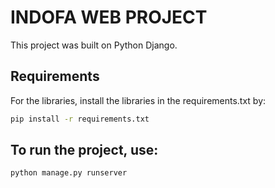 # INDOFA WEB PROJECT
This project was built on Python Django. 

## Requirements
For the libraries, install the libraries in the requirements.txt by:
```bash
pip install -r requirements.txt
```


## To run the project, use:

```bash
python manage.py runserver
```